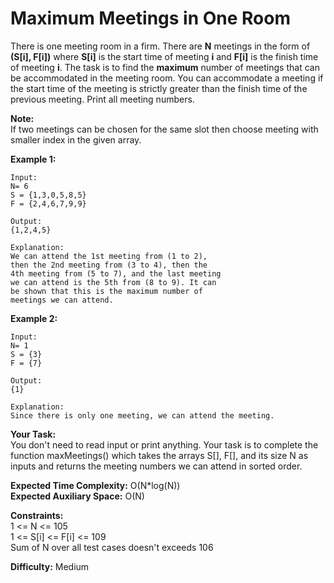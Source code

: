 # Maximum Meetings in One Room
There is one meeting room in a firm. There are **N** meetings in the form of **(S[i], F[i])** where **S[i]** is the start time of meeting **i** and **F[i]** is the finish time of meeting **i**. The task is to find the **maximum** number of meetings that can be accommodated in the meeting room. You can accommodate a meeting if the start time of the meeting is strictly greater than the finish time of the previous meeting. Print all meeting numbers.

**Note:**  <br>
If two meetings can be chosen for the same slot then choose meeting with smaller index in the given array.

 

**Example 1:**
```
Input:
N= 6
S = {1,3,0,5,8,5}
F = {2,4,6,7,9,9} 

Output:
{1,2,4,5}

Explanation:
We can attend the 1st meeting from (1 to 2),
then the 2nd meeting from (3 to 4), then the
4th meeting from (5 to 7), and the last meeting
we can attend is the 5th from (8 to 9). It can
be shown that this is the maximum number of
meetings we can attend.
```

**Example 2:**
```
Input:
N= 1
S = {3}
F = {7}

Output:
{1}

Explanation:
Since there is only one meeting, we can attend the meeting.
 ```

**Your Task:** <br>
You don't need to read input or print anything. Your task is to complete the function maxMeetings() which takes the arrays S[], F[], and its size N as inputs and returns the meeting numbers we can attend in sorted order.

 

**Expected Time Complexity:** O(N*log(N)) <br>
**Expected Auxiliary Space:** O(N)

 

 

**Constraints:** <br>
1 <= N <= 105 <br>
1 <= S[i] <= F[i] <= 109 <br>
Sum of N over all test cases doesn't exceeds 106

**Difficulty:** Medium